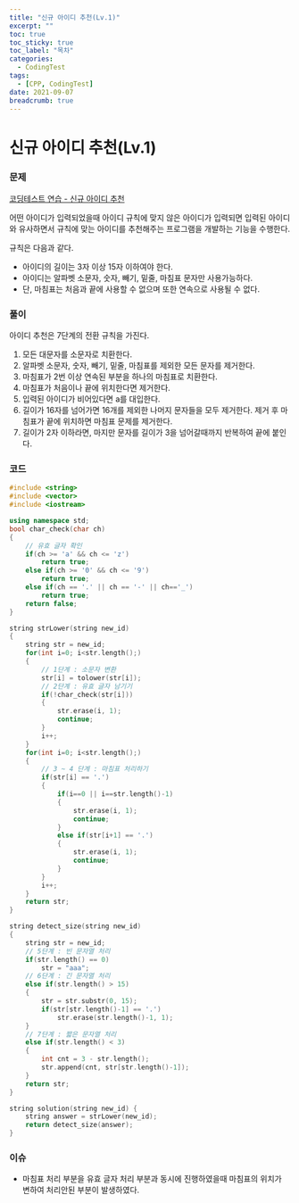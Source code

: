 ```yaml
---
title: "신규 아이디 추천(Lv.1)"
excerpt: ""
toc: true
toc_sticky: true
toc_label: "목차"
categories:
  - CodingTest
tags:
  - [CPP, CodingTest]
date: 2021-09-07
breadcrumb: true
---
```


# 신규 아이디 추천(Lv.1)

### 문제

[코딩테스트 연습 - 신규 아이디 추천](https://programmers.co.kr/learn/courses/30/lessons/72410)

어떤 아이디가 입력되었을때 아이디 규칙에 맞지 않은 아이디가 입력되면 입력된 아이디와 유사하면서 규칙에 맞는 아이디를 추천해주는 프로그램을 개발하는 기능을 수행한다.

규칙은 다음과 같다.

- 아이디의 길이는 3자 이상 15자 이하여야 한다.
- 아이디는 알파벳 소문자, 숫자, 빼기, 밑줄, 마침표 문자만 사용가능하다.
- 단, 마침표는 처음과 끝에 사용할 수 없으며 또한 연속으로 사용될 수 없다.

### 풀이

아이디 추천은 7단계의 전환 규칙을 가진다.

1. 모든 대문자를 소문자로 치환한다.
2. 알파벳 소문자, 숫자, 빼기, 밑줄, 마침표를 제외한 모든 문자를 제거한다.
3. 마침표가 2번 이상 연속된 부분을 하나의 마침표로 치환한다.
4. 마침표가 처음이나 끝에 위치한다면 제거한다.
5. 입력된 아이디가 비어있다면 a를 대입한다.
6. 길이가 16자를 넘어가면 16개를 제외한 나머지 문자들을 모두 제거한다. 제거 후 마침표가 끝에 위치하면 마침표 문제를 제거한다.
7. 길이가 2자 이하라면, 마지만 문자를 길이가 3을 넘어갈때까지 반복하여 끝에 붙인다.

### 코드

```cpp
#include <string>
#include <vector>
#include <iostream>

using namespace std;
bool char_check(char ch)
{
    // 유효 글자 확인
    if(ch >= 'a' && ch <= 'z')
        return true;
    else if(ch >= '0' && ch <= '9')
        return true;
    else if(ch == '.' || ch == '-' || ch=='_')
        return true;
    return false;
}

string strLower(string new_id)
{
    string str = new_id;
    for(int i=0; i<str.length();)
    {
        // 1단계 : 소문자 변환
        str[i] = tolower(str[i]);
        // 2단계 : 유효 글자 남기기
        if(!char_check(str[i]))
        {
            str.erase(i, 1);
            continue;
        }
        i++;
    }
    for(int i=0; i<str.length();)
    {
        // 3 ~ 4 단계 : 마침표 처리하기
        if(str[i] == '.')
        {
            if(i==0 || i==str.length()-1)
            {
                str.erase(i, 1);
                continue;
            }
            else if(str[i+1] == '.')
            {
                str.erase(i, 1);
                continue;
            }
        }
        i++;
    }
    return str;
}

string detect_size(string new_id)
{
    string str = new_id;
    // 5단계 : 빈 문자열 처리
    if(str.length() == 0)
        str = "aaa";
    // 6단계 : 긴 문자열 처리
    else if(str.length() > 15)
    {
        str = str.substr(0, 15);
        if(str[str.length()-1] == '.')
            str.erase(str.length()-1, 1);
    }
    // 7단계 : 짧은 문자열 처리
    else if(str.length() < 3)
    {
        int cnt = 3 - str.length();
        str.append(cnt, str[str.length()-1]);
    }
    return str;
}

string solution(string new_id) {
    string answer = strLower(new_id);
    return detect_size(answer);
}
```

### 이슈

- 마침표 처리 부분을 유효 글자 처리 부분과 동시에 진행하였을때 마침표의 위치가 변하여 처리안된 부분이 발생하였다.